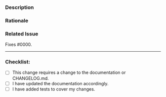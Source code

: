 <!--- Provide a general summary of your changes in the Title above -->

### Description
<!--- Describe your changes in detail -->

### Rationale
<!--- Why is this change required? What problem does it solve? -->

### Related Issue
<!--- This project prefers pull requests have an *open* issue associated -->
<!--- If fixing a bug, there should be an issue describing that bug or an adjacent issue -->
Fixes #0000.

<!--- Screenshots, further sections, appendix items items, etc. can go after this section or you can create further subsections. -->

----

### Checklist:
<!--- Go over all the following points, and put an `x` in all the boxes that apply. Fish developers will adjust these. -->
<!--- Leave blank if unsure, we can help. If a change merits coverage in CHANGELOG.md, take care of it before merge! -->
<!--- If a PR is merged but tasks remain incomplete, the PR shall remain open.  -->
- [ ] This change requires a change to the documentation or CHANGELOG.md.
- [ ] I have updated the documentation accordingly.
- [ ] I have added tests to cover my changes.
